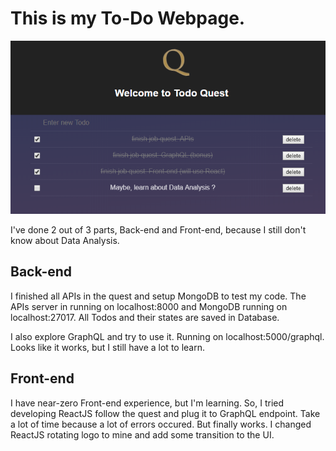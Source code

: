 This is my To-Do Webpage. 
===

![My Very First React App!](/job-quest.png)

I've done 2 out of 3 parts, Back-end and Front-end, because I still don't know about Data Analysis.

Back-end
---
I finished all APIs in the quest and setup MongoDB to test my code. The APIs server in running on localhost:8000 and MongoDB running on localhost:27017. All Todos and their states are saved in Database.

I also explore GraphQL and try to use it. Running on localhost:5000/graphql. Looks like it works, but I still have a lot to learn.

Front-end
---
I have near-zero Front-end experience, but I'm learning. So, I tried developing ReactJS follow the quest and plug it to GraphQL endpoint. Take a lot of time because a lot of errors occured. But finally works. I changed ReactJS rotating logo to mine and add some transition to the UI.
